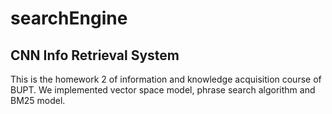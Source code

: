 # searchEngine
## CNN Info Retrieval System

This is the homework 2 of information and knowledge acquisition course of BUPT. We implemented vector space model, phrase 
search algorithm and BM25 model.
